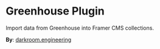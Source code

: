 # Greenhouse Plugin

Import data from Greenhouse into Framer CMS collections.

**By**: [darkroom.engineering](https://darkroom.engineering/)